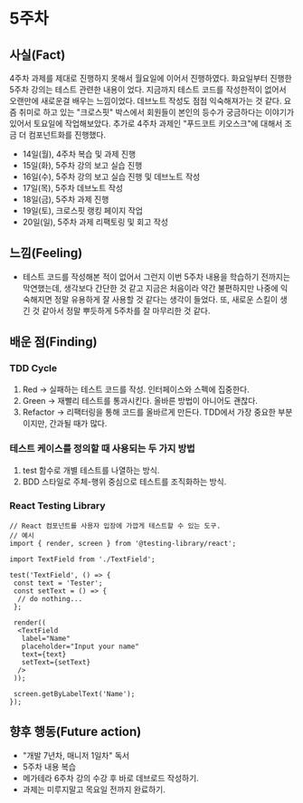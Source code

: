 # 5주차

## 사실(Fact)

4주차 과제를 제대로 진행하지 못해서 월요일에 이어서 진행하였다. 화요일부터 진행한 5주차 강의는 테스트 관련한 내용이 었다. 지금까지 테스트 코드를 작성한적이 없어서 오랜만에 새로운걸 배우는 느낌이었다. 데브노트 작성도 점점 익숙해져가는 것 같다. 요즘 취미로 하고 있는 "크로스핏" 박스에서 회원들이 본인의 등수가 궁금하다는 이야기가 있어서 토요일에 작업해보았다. 추가로 4주차 과제인 "푸드코트 키오스크"에 대해서 조금 더 컴포넌트화를 진행했다.

- 14일(월), 4주차 복습 및 과제 진행
- 15일(화), 5주차 강의 보고 실습 진행
- 16일(수), 5주차 강의 보고 실습 진행 및 데브노트 작성
- 17일(목), 5주차 데브노트 작성
- 18일(금), 5주차 과제 진행
- 19일(토), 크로스핏 랭킹 페이지 작업
- 20일(일), 5주차 과제 리팩토링 및 회고 작성

## 느낌(Feeling)

- 테스트 코드를 작성해본 적이 없어서 그런지 이번 5주차 내용을 학습하기 전까지는 막연했는데, 생각보다 간단한 것 같고 지금은 처음이라 약간 불편하지만 나중에 익숙해지면 정말 유용하게 잘 사용할 것 같다는 생각이 들었다. 또, 새로운 스킬이 생긴 것 같아서 정말 뿌듯하게 5주차를 잘 마무리한 것 같다.

## 배운 점(Finding)

### TDD Cycle

1. Red → 실패하는 테스트 코드를 작성. 인터페이스와 스펙에 집중한다.
2. Green → 재빨리 테스트를 통과시킨다. 올바른 방법이 아니어도 괜찮다.
3. Refactor → 리팩터링을 통해 코드를 올바르게 만든다. TDD에서 가장 중요한 부분이지만, 간과될 때가 많다.

### 테스트 케이스를 정의할 때 사용되는 두 가지 방법

1. test 함수로 개별 테스트를 나열하는 방식.
2. BDD 스타일로 주체-행위 중심으로 테스트를 조직화하는 방식.

### React Testing Library

```
// React 컴포넌트를 사용자 입장에 가깝게 테스트할 수 있는 도구.
// 예시
import { render, screen } from '@testing-library/react';

import TextField from './TextField';

test('TextField', () => {
 const text = 'Tester';
 const setText = () => {
  // do nothing...
 };

 render((
  <TextField
   label="Name"
   placeholder="Input your name"
   text={text}
   setText={setText}
  />
 ));

 screen.getByLabelText('Name');
});
```

## 향후 행동(Future action)

- "개발 7년차, 매니저 1일차" 독서
- 5주차 내용 복습
- 메가테라 6주차 강의 수강 후 바로 데브로드 작성하기.
- 과제는 미루지말고 목요일 전까지 완료하기.
